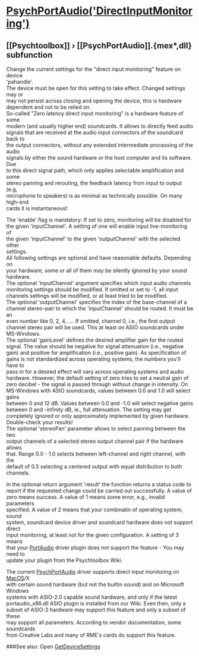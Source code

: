 # [PsychPortAudio('DirectInputMonitoring')](PsychPortAudio-DirectInputMonitoring) 
## [[Psychtoolbox]] &#8250; [[PsychPortAudio]].{mex*,dll} subfunction


Change the current settings for the "direct input monitoring" feature on device  
'pahandle'.  
The device must be open for this setting to take effect. Changed settings may or  
may not persist across closing and opening the device, this is hardware  
dependent and not to be relied on.  
So-called "Zero latency direct input monitoring" is a hardware feature of some  
modern (and usually higher end) soundcards. It allows to directly feed audio  
signals that are received at the audio input connectors of the soundcard back to  
the output connectors, without any extended intermediate processing of the audio  
signals by either the sound hardware or the host computer and its software. Due  
to this direct signal path, which only applies selectable amplification and some  
stereo panning and rerouting, the feedback latency from input to output (e.g,  
microphone to speakers) is as minimal as technically possible. On many high-end  
cards it is instantaneous!  
  
The 'enable' flag is mandatory: If set to zero, monitoring will be disabled for  
the given 'inputChannel'. A setting of one will enable input live-monitoring of  
the given 'inputChannel' to the given 'outputChannel' with the selected other  
settings.  
All following settings are optional and have reasonable defaults. Depending on  
your hardware, some or all of them may be silently ignored by your sound  
hardware.  
The optional 'inputChannel' argument specifies which input audio channels  
monitoring settings should be modified. If omitted or set to -1, all input  
channels settings will be modified, or at least tried to be modified.  
The optional 'outputChannel' specifies the index of the base-channel of a  
channel stereo-pair to which the 'inputChannel' should be routed. It must be an  
even number like 0, 2, 4, .... If omitted, channel 0, i.e., the first output  
channel stereo pair will be used. This at least on ASIO soundcards under  
MS-Windows.  
The optional 'gainLevel' defines the desired amplifier gain for the routed  
signal. The value should be negative for signal attenuation (i.e., negative  
gain) and positive for amplification (i.e., positive gain). As specification of  
gains is not standardized across operating systems, the numbers you'll have to  
pass in for a desired effect will vary across operating systems and audio  
hardware. However, the default setting of zero tries to set a neutral gain of  
zero decibel - the signal is passed through without change in intensity. On  
MS-Windows with ASIO soundcards, values between 0.0 and 1.0 will select gains  
between 0 and 12 dB. Values between 0.0 and -1.0 will select negative gains  
between 0 and -infinity dB, ie., full attenuation. The setting may get  
completely ignored or only approximately implemented by given hardware.  
Double-check your results!  
The optional 'stereoPan' parameter allows to select panning between the two  
output channels of a selected stereo output channel pair if the hardware allows  
that. Range 0.0 - 1.0 selects between left-channel and right channel, with the  
default of 0.5 selecting a centered output with equal distribution to both  
channels.  
  
In the optional return argument 'result' the function returns a status code to  
report if the requested change could be carried out successfully. A value of  
zero means success. A value of 1 means some error, e.g., invalid parameters  
specified. A value of 2 means that your combinatin of operating system, sound  
system, soundcard device driver and soundcard hardware does not support direct  
input monitoring, at least not for the given configuration. A setting of 3 means  
that your [PortAudio](PortAudio) driver plugin does not support the feature - You may need to  
update your plugin from the Psychtoolbox Wiki.  
  
The current [PsychPortAudio](PsychPortAudio) driver supports direct input monitoring on [MacOS](MacOS)/X  
with certain sound hardware (but not the builtin sound) and on Microsoft Windows  
systems with ASIO-2.0 capable sound hardware, and only if the latest  
portaudio\_x86.dll ASIO plugin is installed from our Wiki. Even then, only a  
subset of ASIO-2 hardware may support this feature and only a subset of these  
may support all parameters. According to vendor documentation, some soundcards  
from Creative Labs and many of RME's cards do support this feature.  
  
  


###See also:
Open [GetDeviceSettings](PsychPortAudio-GetDeviceSettings) 
